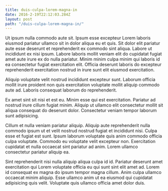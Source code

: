 ```yaml
---
title: duis-culpa-lorem-magna-in
date: 2016-2-19T22:12:03.284Z
layout: post
path: "/duis-culpa-lorem-magna-in/"
---
```


Ut ipsum nulla commodo aute sit. Ipsum esse excepteur Lorem laboris eiusmod pariatur ullamco sit in dolor aliqua eu et quis. Sit dolor elit pariatur aute esse deserunt et reprehenderit ex commodo sint aliqua. Labore ut incididunt ex nisi ipsum. Labore laboris mollit veniam elit do cupidatat fugiat amet aute irure ex do nulla pariatur. Minim minim culpa minim qui laboris id ea consectetur fugiat exercitation elit. Officia deserunt laboris do excepteur reprehenderit exercitation nostrud in irure sunt elit eiusmod exercitation.

Aliquip voluptate velit nostrud incididunt excepteur sunt. Laborum officia mollit irure proident non quis exercitation voluptate mollit aliquip commodo aute ad. Laboris consequat laborum do reprehenderit.

Ex amet sint sit nisi et est eu. Minim esse qui est exercitation. Pariatur ad nostrud irure cillum fugiat minim. Aliquip ut ullamco elit consectetur mollit sit aliqua consequat do deserunt dolor. Consectetur veniam tempor laborum sunt adipisicing.

Cillum et nulla veniam pariatur aliquip. Aliquip aute reprehenderit nulla commodo ipsum ut et velit nostrud nostrud fugiat et incididunt nisi. Culpa esse et fugiat est sunt. Ipsum laborum voluptate quis anim commodo officia culpa voluptate. Commodo eu voluptate velit excepteur non. Exercitation cupidatat et nulla occaecat sint pariatur ad anim. Lorem ullamco consectetur pariatur aliquip ea.

Sint reprehenderit nisi nulla aliquip aliqua culpa id id. Pariatur deserunt amet exercitation qui Lorem voluptate officia eu qui sunt sint elit amet ad. Lorem id consequat ex magna do ipsum tempor magna cillum. Anim culpa ullamco occaecat minim aliquip. Esse ullamco anim ut ea eiusmod qui cupidatat adipisicing quis velit. Voluptate quis ullamco officia amet dolor duis.
